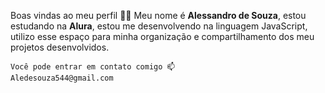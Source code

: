Boas vindas ao meu perfil 💙💙
Meu nome é **Alessandro de Souza**,
    estou estudando na **Alura**,
    estou me desenvolvendo na linguagem JavaScript,
    utilizo esse espaço para minha organização e compartilhamento dos meu projetos desenvolvidos.

    Você pode entrar em contato comigo 📫
    Aledesouza544@gmail.com
